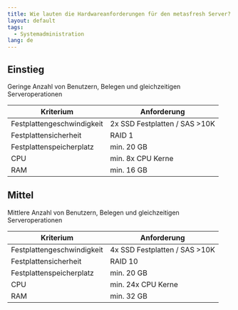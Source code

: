 ```yaml
---
title: Wie lauten die Hardwareanforderungen für den metasfresh Server?
layout: default
tags:
  - Systemadministration
lang: de
---
```


## Einstieg

Geringe Anzahl von Benutzern, Belegen und gleichzeitigen Serveroperationen

Kriterium|Anforderung
---|---
Festplattengeschwindigkeit| 2x SSD Festplatten / SAS >10K 
Festplattensicherheit| RAID 1
Festplattenspeicherplatz| min. 20 GB 
CPU | min. 8x CPU Kerne 
RAM | min. 16 GB


##  Mittel

Mittlere Anzahl von Benutzern, Belegen und gleichzeitigen Serveroperationen

Kriterium|Anforderung
---|---
Festplattengeschwindigkeit| 4x SSD Festplatten / SAS >10K 
Festplattensicherheit| RAID 10
Festplattenspeicherplatz| min. 20 GB 
CPU | min. 24x CPU Kerne 
RAM | min. 32 GB

